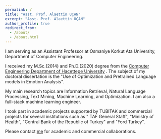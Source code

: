 ```yaml
---
permalink: /
title: "Asst. Prof. Alaettin UÇAN"
excerpt: "Asst. Prof. Alaettin UÇAN"
author_profile: true
redirect_from: 
  - /about/
  - /about.html
---
```


I am serving as an Assistant Professor at Osmaniye Korkut Ata University, Department of Computer Engineering.

I received my M.Sc.(2014) and Ph.D.(2020) degree from the [Computer Engineering Department of Hacettepe University](http://cs.hacettepe.edu.tr) . The subject of my doctoral dissertation is the "Use of Optimization and Pretrained Language models in Emotion Analysis".

My main research topics are Information Retrieval, Natural Language Processing, Text Mining, Machine Learning, and Optimization. I am also a full-stack machine learning engineer.

I took part in academic projects supported by TUBITAK and commercial projects for several institutions such as " TAF General Staff", "Ministry of Health", "Central Bank of the Republic of Turkey" and "Ford Turkey".

Please contact [me](mailto:ucanalaettin@gmail.com) for academic and commercial collaborations.
